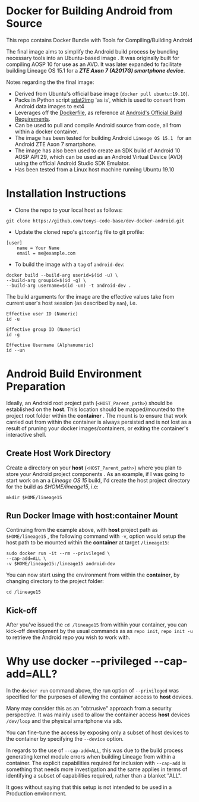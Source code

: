 # Docker for Building Android from Source

This repo contains Docker Bundle with Tools for Compiling/Building Android

The final image aims to simplify the Android build process by bundling necessary tools into an Ubuntu-based image .  It was originally built for compiling AOSP 10 for use as an AVD.  It was later expanded to facilitate building Lineage OS 15.1 for a ***ZTE Axon 7 (A2017G) smartphone device***.

Notes regarding the the final image:

* Derived from Ubuntu's official base image (`docker pull ubuntu:19.10`).
* Packs in Python script [sdat2img](https://github.com/xpirt/sdat2img) 'as is', which is used to convert from Android data images to ext4
* Leverages off the [Dockerfile](https://android.googlesource.com/platform/build/+/master/tools/docker/Dockerfile), as reference at [Android's Official Build Requirements](https://source.android.com/setup/build/requirements#software-requirements).
* Can be used to pull and compile Android source from code, all from within a docker container.
* The image has been tested for building Android `Lineage OS 15.1 ` for an Android ZTE Axon 7 smartphone.
* The image has also been used to create an SDK build of Android 10 AOSP API 29, which can be used as an Android Virtual Device (AVD) using the official Android Studio SDK Emulator.
* Has been tested from a Linux host machine running Ubuntu 19.10

# Installation Instructions

* Clone the repo to your local host as follows:

```
git clone https://github.com/tonys-code-base/dev-docker-android.git
```

* Update the cloned repo's `gitconfig` file to git profile:

```
[user]
    name = Your Name
    email = me@example.com
```

* To build the image with a `tag` of `android-dev`:

```
docker build --build-arg userid=$(id -u) \
--build-arg groupid=$(id -g) \
--build-arg username=$(id -un) -t android-dev .
```

The build arguments for the image are the effective values take from current user's host session (as described by `man`),  i.e. 

    Effective user ID (Numeric)
    id -u 
    
    Effective group ID (Numeric)
    id -g
    
    Effective Username (Alphanumeric)
    id --un

# Android Build Environment Preparation

Ideally, an Android root project path (`<HOST_Parent_path>`) should be established on the **host**.  This location should be mapped/mounted to the project root folder within the **container** .  The mount is to ensure that work carried out from within the container is always persisted and is not lost as a result of pruning your docker images/containers, or exiting the container's interactive shell.

## Create Host Work Directory

Create a directory on your **host** (`<HOST_Parent_path>`) where you plan to store your Android project components  .  As an example, if I was going to start work on an a *Lineage OS 15* build, I'd create the host project directory for the build as *$HOME/lineage15*, i.e:

```
mkdir $HOME/lineage15
```

## Run Docker Image with host:container Mount

Continuing from the example above, with **host** project path as `$HOME/lineage15` , the following command with `-v`, option would setup the host path to be mounted within the **container** at target `/lineage15`:

```
sudo docker run -it --rm --privileged \
--cap-add=ALL \
-v $HOME/lineage15:/lineage15 android-dev
```

You can now start using the environment from within the **container**, by changing directory to the project folder:

```
cd /lineage15
```

## Kick-off

After you've issued the `cd /lineage15` from within your container, you can kick-off development by the usual commands as  as `repo init`, `repo init -u` to retrieve the Android repo you wish to work with.

# Why use docker --privileged --cap-add=ALL?

In the `docker run` command above, the run option of `--privileged` was specified for the purposes of allowing the container  access to **host** devices.  

Many may consider this as an "obtrusive" approach from a security perspective.  It was mainly used to allow the container access **host** devices `/dev/loop` and the physical smartphone via `adb`.

You can fine-tune the access by exposing only a subset of host devices to the container by specifying the `--device` option.

In regards to the use of `--cap-add=ALL`, this was due to the build process generating kernel module errors when building Lineage from within a container.  The explicit capabilities required for inclusion with `--cap-add` is something that needs more investigation and the same applies in terms of identifying a subset of capabilities required, rather than a blanket "ALL".  

It goes without saying that this setup is not intended to be used in a Production environment.  
